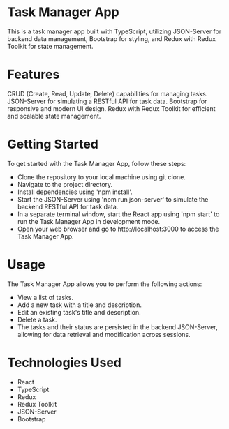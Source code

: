 # Task Manager App

This is a task manager app built with TypeScript, utilizing JSON-Server for backend data management, Bootstrap for styling, and Redux with Redux Toolkit for state management.

# Features

CRUD (Create, Read, Update, Delete) capabilities for managing tasks.
JSON-Server for simulating a RESTful API for task data.
Bootstrap for responsive and modern UI design.
Redux with Redux Toolkit for efficient and scalable state management.

# Getting Started

To get started with the Task Manager App, follow these steps:

- Clone the repository to your local machine using git clone.
- Navigate to the project directory.
- Install dependencies using 'npm install'.
- Start the JSON-Server using 'npm run json-server' to simulate the backend RESTful API for task data.
- In a separate terminal window, start the React app using 'npm start' to run the Task Manager App in development mode.
- Open your web browser and go to http://localhost:3000 to access the Task Manager App.

# Usage

The Task Manager App allows you to perform the following actions:

- View a list of tasks.
- Add a new task with a title and description.
- Edit an existing task's title and description.
- Delete a task.
- The tasks and their status are persisted in the backend JSON-Server, allowing for data retrieval and modification across sessions.

# Technologies Used

- React
- TypeScript
- Redux
- Redux Toolkit
- JSON-Server
- Bootstrap
